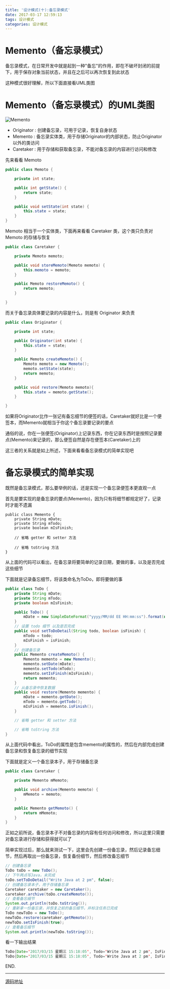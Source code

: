 ```yaml
---
title: '设计模式(十):备忘录模式'
date: 2017-03-17 12:59:13
tags: 设计模式
categories: 设计模式
---
```

# Memento（备忘录模式）

备忘录模式，在日常开发中就是起到一种"备忘"的作用，即在不破坏封闭的前提下，用于保存对象当前状态，并且在之后可以再次恢复到此状态

<!-- more -->

这种模式很好理解，所以下面直接看UML类图

# Memento（备忘录模式）的UML类图

![Memento](https://raw.githubusercontent.com/innofang/designpatterns/master/uml/memento.png)

 + Originator : 创建备忘录，可用于记录，恢复自身状态
 + Memento : 备忘录实体类，用于存储Originator的内部状态，防止Originator以外的类访问
 + Caretaker : 用于存储和获取备忘录，不能对备忘录的内容进行访问和修改

先来看看 Memoto
```java
public class Memoto {

    private int state;

    public int getState() {
        return state;
    }

    public void setState(int state) {
        this.state = state;
    }
}
```
Memoto 相当于一个实体类，下面再来看看 Caretaker 类，这个类只负责对 Memoto 的存储与恢复
```java
public class Caretaker {

    private Memoto memoto;

    public void storeMemoto(Memoto memoto) {
        this.memoto = memoto;
    }

    public Memoto restoreMemoto() {
        return memoto;
    }

}
```

而关于备忘录具体要记录的内容是什么，则是有 Originator 来负责
```java
public class Originator {

    private int state;

    public Originator(int state) {
        this.state = state;
    }

    public Memoto createMemoto() {
        Memoto memoto = new Memoto();
        memoto.setState(state);
        return memoto;
    }

    public void restore(Memoto memoto){
        this.state = memoto.getState();
    }

}
```

如果将Originator比作一张记有备忘细节的便签的话，Caretaker就好比是一个便签本，而Memento就相当于你这个备忘录要记录的要点

通俗的说，你在一张便签(Originator)上记录东西，你在记录东西时是按照记录要点(Memento)来记录的，那么便签自然是存在便签本(Caretaker)上的

这三者的关系就是如上所述，下面来看看备忘录模式的简单实现吧

# 备忘录模式的简单实现

既然是备忘录模式，那么要举例的话，还是实现一个备忘录便签本更直观一点

首先是要实现的是备忘录的要点(Memento)，因为只有将细节都规定好了，记录时才能不遗漏
```Memento
public class Memento {
    private String mDate;
    private String mTodo;
    private boolean mIsFinish;

    // 省略 getter 和 setter 方法

    // 省略 toString 方法
}
```
从上面的代码可以看出，在备忘录将要简单的记录日期，要做的事，以及是否完成这些细节

下面就是记录备忘细节，将该类命名为ToDo，即将要做的事
```java
public class ToDo {
    private String mDate;
    private String mTodo;
    private boolean mIsFinish;

    public ToDo() {
        mDate = new SimpleDateFormat("yyyy/MM/dd EE HH:mm:ss").format(new Date());
    }
    // 设置 todo 细节 以及是否完成
    public void setToDoDetail(String todo, boolean isFinish) {
        mTodo = todo;
        mIsFinish = isFinish;
    }
    // 创建备忘录
    public Memento createMemoto() {
        Memento memento = new Memento();
        memento.setDate(mDate);
        memento.setTodo(mTodo);
        memento.setIsFinish(mIsFinish);
        return memento;
    }
    // 从备忘录中恢复数据
    public void restore(Memento memento) {
        mDate = memento.getDate();
        mTodo = memento.getTodo();
        mIsFinish = memento.isFinish();
    }

    // 省略 getter 和 setter 方法

    // 省略 toString 方法
}

```
从上面代码中看出，ToDo的属性是包含memento的属性的，然后在内部完成创建备忘录和恢复备忘录的细节实现

下面就是定义一个备忘录本子，用于存储备忘录
```java
public class Caretaker {

    private Memento mMemoto;

    public void archive(Memento memoto) {
        mMemoto = memoto;
    }

    public Memento getMemoto() {
        return mMemoto;
    }
}
```
正如之前所说，备忘录本子不对备忘录的内容有任何访问和修改，所以这里只需要对备忘录进行存储和获得就可以了

简单实现过后，那么就来测试一下，这里会先创建一份备忘录，然后记录备忘细节，然后再取出一份备忘录，恢复备份细节，然后修改备忘细节
```java
// 创建备忘录
ToDo toDo = new ToDo();
// 下午两点写Java，未完成
toDo.setToDoDetail("Write Java at 2 pm", false);
// 创建备忘录本子，用于存储备忘录
Caretaker caretaker = new Caretaker();
caretaker.archive(toDo.createMemoto());
// 查看备忘细节
System.out.println(toDo.toString());
// 重新拿一份备忘录，并恢复之前的备忘细节，并标注任务已完成
ToDo newToDo = new ToDo();
newToDo.restore(caretaker.getMemoto());
newToDo.setIsFinish(true);
// 查看备忘细节
System.out.println(newToDo.toString());
```

看一下输出结果
```java
ToDo{Date='2017/03/15 星期三 15:18:05', Todo='Write Java at 2 pm', IsFinish=false}
ToDo{Date='2017/03/15 星期三 15:18:05', Todo='Write Java at 2 pm', IsFinish=true}
```

END.

----

[源码地址](https://github.com/InnoFang/DesignPatterns/tree/master/src/io/innofang/memento)